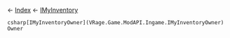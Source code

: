 ← [Index](Api-Index) ← [IMyInventory](VRage.Game.ModAPI.Ingame.IMyInventory)

```csharp[IMyInventoryOwner](VRage.Game.ModAPI.Ingame.IMyInventoryOwner) Owner```